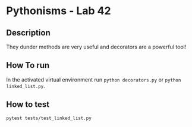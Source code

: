 # Pythonisms - Lab 42

## Description

They dunder methods are very useful and decorators are a powerful tool!

## How To run

In the activated virtual environment run `python decorators.py` or `python linked_list.py`.

## How to test

`pytest tests/test_linked_list.py`

